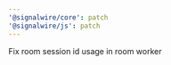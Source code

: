 ```yaml
---
'@signalwire/core': patch
'@signalwire/js': patch
---
```


Fix room session id usage in room worker
